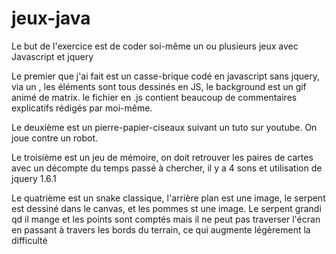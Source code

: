 # jeux-java

Le but de l'exercice est de coder soi-même un ou plusieurs jeux avec Javascript et jquery

Le premier que j'ai fait est un casse-brique codé en javascript sans jquery, via un <canvas>,
  les éléments sont tous dessinés en JS, le background est un gif animé de matrix.
le fichier en .js contient beaucoup de commentaires explicatifs rédigés par moi-même.

Le deuxième est un pierre-papier-ciseaux suivant un tuto sur youtube. On joue contre un robot.

Le troisième est un jeu de mémoire, on doit retrouver les paires de cartes avec un décompte du
temps passé à chercher, il y a 4 sons et utilisation de jquery 1.6.1

Le quatrième est un snake classique, l'arrière plan est une image, le serpent est dessiné dans 
le canvas, et les pommes st une image. Le serpent grandi qd il mange et les points sont comptés
mais il ne peut pas traverser l'écran en passant à travers les bords du terrain, ce qui augmente
 légèrement la difficulté
